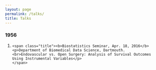 ```yaml
---
layout: page
permalink: /talks/
title: Talks
---
```


<h3 class="year">1956</h3>
<ol class="bibliography"><li>

<div>
  
    <span class="title"><b>Biostatistics Seminar, Apr. 18, 2016</b> <p>Department of Biomedical Data Science, Dartmouth. <br>Endovascular vs. Open Surgery: Analysis of Survival Outcomes Using Instrumental Variables</p>
    </span>


  <span class="links">
  
  </span>

  <!-- Hidden abstract block -->
  
</div>
</li></ol>